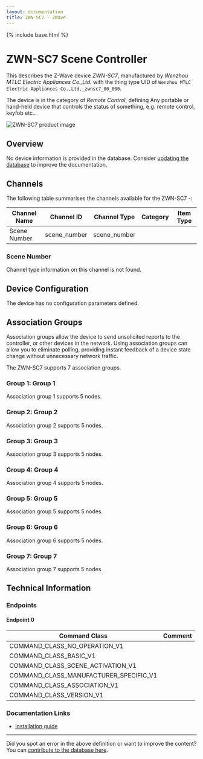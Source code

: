 ```yaml
---
layout: documentation
title: ZWN-SC7 - ZWave
---
```


{% include base.html %}

# ZWN-SC7 Scene Controller
This describes the Z-Wave device *ZWN-SC7*, manufactured by *Wenzhou MTLC Electric Appliances Co.,Ltd.* with the thing type UID of ```Wenzhou MTLC Electric Appliances Co.,Ltd._zwnsc7_00_000```.

The device is in the category of *Remote Control*, defining Any portable or hand-held device that controls the status of something, e.g. remote control, keyfob etc..

![ZWN-SC7 product image](https://opensmarthouse.org/assets/zwave/attachments/187/ZWN-SC7.png)


## Overview

No device information is provided in the database. Consider [updating the database](https://www.opensmarthouse.org/zwavedatabase/187) to improve the documentation.

## Channels

The following table summarises the channels available for the ZWN-SC7 -:

| Channel Name | Channel ID | Channel Type | Category | Item Type |
|--------------|------------|--------------|----------|-----------|
| Scene Number | scene_number | scene_number |  |  | 

### Scene Number
Channel type information on this channel is not found.



## Device Configuration

The device has no configuration parameters defined.

## Association Groups

Association groups allow the device to send unsolicited reports to the controller, or other devices in the network. Using association groups can allow you to eliminate polling, providing instant feedback of a device state change without unnecessary network traffic.

The ZWN-SC7 supports 7 association groups.

### Group 1: Group 1


Association group 1 supports 5 nodes.

### Group 2: Group 2


Association group 2 supports 5 nodes.

### Group 3: Group 3


Association group 3 supports 5 nodes.

### Group 4: Group 4


Association group 4 supports 5 nodes.

### Group 5: Group 5


Association group 5 supports 5 nodes.

### Group 6: Group 6


Association group 6 supports 5 nodes.

### Group 7: Group 7


Association group 7 supports 5 nodes.

## Technical Information

### Endpoints

#### Endpoint 0

| Command Class | Comment |
|---------------|---------|
| COMMAND_CLASS_NO_OPERATION_V1| |
| COMMAND_CLASS_BASIC_V1| |
| COMMAND_CLASS_SCENE_ACTIVATION_V1| |
| COMMAND_CLASS_MANUFACTURER_SPECIFIC_V1| |
| COMMAND_CLASS_ASSOCIATION_V1| |
| COMMAND_CLASS_VERSION_V1| |

### Documentation Links

* [Installation guide](https://www.opensmarthouse.org/zwavedatabase/187/Enerwave-ZWN-SC7-InstallGuide.pdf)

---

Did you spot an error in the above definition or want to improve the content?
You can [contribute to the database here](https://www.opensmarthouse.org/zwavedatabase/187).
